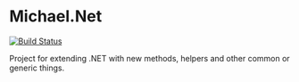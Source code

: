 # Michael.Net

[![Build Status](https://dev.azure.com/MichaelTrullasGarcia/Project/_apis/build/status%2FMichael.Net?branchName=main)](https://dev.azure.com/MichaelTrullasGarcia/Project/_build/latest?definitionId=2&branchName=main)

Project for extending .NET with new methods, helpers and other common or generic things.
